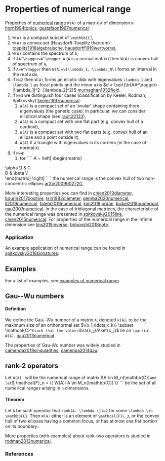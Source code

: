 Properties of numerical range
=============================

Properties of [numerical range](/numerical-range/) ``W(A)`` of a matrix
``A`` of dimension ``N`` [horn1994topics](@cite), [gustafson1997numerical](@cite):

1.  ``W(A)`` is a compact subset of ``\mathbb{C}``,
2.  ``W(A)`` is convex set (Hausdorff-Toeplitz theorem) [toeplitz1918algebraische](@cite), [hausdorff1919wertvorrat](@cite),
3.  ``W(A)`` contains the spectrum of ``A``,
4.  if ``AA^\dagger=A^\dagger A`` (``A`` is a normal matrix) then
    ``W(A)`` is convex hull of spectrum of ``A``,
5.  if ``A=A^\dagger`` then ``W(A)=\[\lambda_1, \lambda_N\]`` forms
    an interval in the real axis,
6.  if ``N=2`` then ``W(A)`` forms an elliptic disk with eigenvalues
    ``\lambda_1`` and ``\lambda_2`` as focal points and the minor axis
    \$d = \sqrt{\tr(AA^\dagger) - \|\lambda_1\|^2-
    \|\lambda_2\|^2}\$ [murnaghan1932field](@cite).
7.  if ``N=3`` we distinguish four cases (classification by Keeler,
    Rodman, Spitkovsky) [keeler1997numerical](@cite):
    1.  ``W(A)`` is a compact set of an \'ovular\' shape containing
        three eigenvalues (the generic case). In particular, we can
        consider elliptical shape (see [rault20133](@cite)),
    2.  ``W(A)`` is a compact set with one flat part (e.g. convex hull
        of a cardioid),
    3.  ``W(A)`` is a compact set with two flat parts (e.g. convex hull
        of an ellipse and a point outside it),
    4.  ``W(A)`` if a triangle with eigenvalues in its corners (in the
        case of normal ``A``)
8.  if ``N=4``:
    1.  for ```` A = \left\[ \begin{matrix}

\alpha \1 & C\
D & \beta \1\
\end{matrix} \right\] ```` the numerical range is the convex hull of
two non-concentric ellipses [arXiv200900272G](@cite),

More interesting properties you can find in [chien2019diameter](@cite),
[bourin2017positive](@cite), [tsin1983diameter](@cite), [geryba2020numerical](@cite), [li2019numerical](@cite), [fatehi2019numerical](@cite), [kim2018jordan](@cite), [bickel2018numerical](@cite), [gau2007numerical](@cite). In the case of
tridiagonal matrices, the characteristic of the numerical range was
presented in [spitkovsky2015line](@cite), [chien2015numerical](@cite).
For properties of the numerical range in the infinite dimension see [lins2018inverse](@cite), [birbonshi2018note](@cite).

### Application

An example application of numerical range can be found in [spitkovsky2018signatures](@cite):

Examples
--------

For a list of examples, see [examples of numerical
range](/numerical-range/examples).

Gau--Wu numbers
---------------

#### Definition

We define the Gau--Wu number of a matrix ``A``, denoted ``k(A)``, to be
the maximum size of an orthonormal set \$\\{x_1,\ldots,x_k\\} \subset
\mathcal{C}^n`` such that the values ``\bra{x_j}A\ket{x_j}\$ lie on
``\partial W(A)``. [gau2013numerical](@cite)

The properties of Gau-Wu number was widely studied in [camenga2019singularities](@cite), [camenga2014gau](@cite).

rank-2 operators
----------------

Let ``W(A) `` will be the numerical range of matrix \$A \in
M_n(\mathbb{C})`` and let ``\$ \mathcal{F}\_n = \\{ W(A): A \in
M_n(\mathbb{C}) \\}```` be the set of all numerical ranges arising in
``n`` dimensions.

#### Theorem

Let `` A `` be such operator that ``rank(A− \lambda \1)=2`` for some
``\lambda \in \mathbb{C}``. Then ``W(A)`` either is an element of
``\mathcal{F}\_3``, or the convex hull of two ellipses having a common
focus, or has at most one flat portion on its boundary.

More properties (with examples) about rank-two operators is studied in
[rodman2013numerical](@cite).

### References
